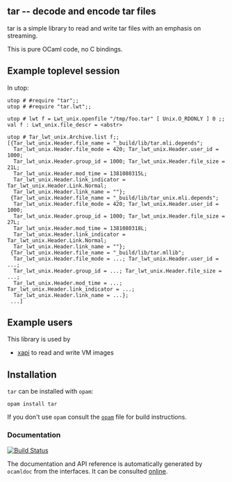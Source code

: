 ## tar -- decode and encode tar files

tar is a simple library to read and write tar files with an emphasis on
streaming.

This is pure OCaml code, no C bindings.

## Example toplevel session

In utop:
```
utop # #require "tar";;
utop # #require "tar.lwt";;

utop # lwt f = Lwt_unix.openfile "/tmp/foo.tar" [ Unix.O_RDONLY ] 0 ;;
val f : Lwt_unix.file_descr = <abstr> 

utop # Tar_lwt_unix.Archive.list f;;
[{Tar_lwt_unix.Header.file_name = "_build/lib/tar.mli.depends";
  Tar_lwt_unix.Header.file_mode = 420; Tar_lwt_unix.Header.user_id = 1000;
  Tar_lwt_unix.Header.group_id = 1000; Tar_lwt_unix.Header.file_size = 21L;
  Tar_lwt_unix.Header.mod_time = 1381080315L;
  Tar_lwt_unix.Header.link_indicator = Tar_lwt_unix.Header.Link.Normal;
  Tar_lwt_unix.Header.link_name = ""};
 {Tar_lwt_unix.Header.file_name = "_build/lib/tar_unix.mli.depends";
  Tar_lwt_unix.Header.file_mode = 420; Tar_lwt_unix.Header.user_id = 1000;
  Tar_lwt_unix.Header.group_id = 1000; Tar_lwt_unix.Header.file_size = 27L;
  Tar_lwt_unix.Header.mod_time = 1381080318L;
  Tar_lwt_unix.Header.link_indicator = Tar_lwt_unix.Header.Link.Normal;
  Tar_lwt_unix.Header.link_name = ""};
 {Tar_lwt_unix.Header.file_name = "_build/lib/tar.mllib";
  Tar_lwt_unix.Header.file_mode = ...; Tar_lwt_unix.Header.user_id = ...;
  Tar_lwt_unix.Header.group_id = ...; Tar_lwt_unix.Header.file_size = ...;
  Tar_lwt_unix.Header.mod_time = ...; Tar_lwt_unix.Header.link_indicator = ...;
  Tar_lwt_unix.Header.link_name = ...};
 ...]
```

## Example users

This library is used by
* [xapi](https://www.github.com/xapi-project/xen-api) to read and write VM images

## Installation

`tar` can be installed with `opam`:

    opam install tar

If you don't use `opam` consult the [`opam`](opam) file for build
instructions.

### Documentation

[![Build Status](https://travis-ci.org/mirage/ocaml-tar.svg?branch=master)](https://travis-ci.org/mirage/ocaml-tar)

The documentation and API reference is automatically generated by
`ocamldoc` from the interfaces. It can be consulted [online][2].

[2]: https://mirage.github.io/ocaml-tar/Tar.html

